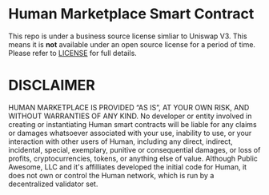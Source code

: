# Human Marketplace Smart Contract

This repo is under a business source license simliar to Uniswap V3. This means it is **not** available under an open source license for a period of time. Please refer
to [LICENSE](LICENSE) for full details.

# DISCLAIMER

HUMAN MARKETPLACE IS PROVIDED “AS IS”, AT YOUR OWN RISK, AND WITHOUT WARRANTIES OF ANY KIND. No developer or entity involved in creating or instantiating Human smart contracts will be liable for any claims or damages whatsoever associated with your use, inability to use, or your interaction with other users of Human, including any direct, indirect, incidental, special, exemplary, punitive or consequential damages, or loss of profits, cryptocurrencies, tokens, or anything else of value. Although Public Awesome, LLC and it's affilliates developed the initial code for Human, it does not own or control the Human network, which is run by a decentralized validator set.

